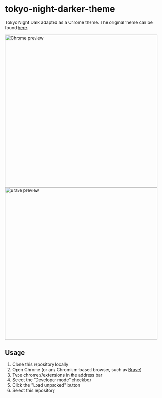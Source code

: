 # tokyo-night-darker-theme
Tokyo Night Dark adapted as a Chrome theme. The original theme can be found [here](https://marketplace.visualstudio.com/items?itemName=drewxs.tokyo-night-dark).

<img src="https://github.com/wendoj/tokyo-night-darker-theme/assets/77996774/b6447769-79a3-4ad8-9946-d1ff392186cb" alt="Chrome preview" width="500"/>
<img src="https://github.com/wendoj/tokyo-night-darker-theme/assets/77996774/3494acc4-99aa-41c2-802e-5c398aac8307" alt="Brave preview" width="500"/>

## Usage
1. Clone this repository locally
2. Open Chrome (or any Chromium-based browser, such as [Brave](https://brave.com/))
3. Type chrome://extensions in the address bar
4. Select the "Developer mode" checkbox
5. Click the "Load unpacked" button
6. Select this repository
